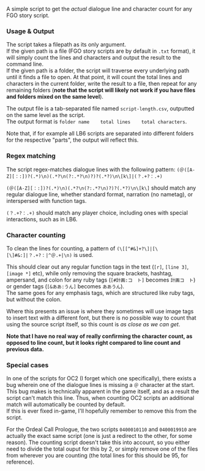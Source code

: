 A simple script to get the *actual* dialogue line and character count for any FGO story script.

### Usage & Output

The script takes a filepath as its only argument.  
If the given path is a file (FGO story scripts are by default in `.txt` format), it will simply count the lines and characters and output the result to the command line.  
If the given path is a folder, the script will traverse every underlying path until it finds a file to open. At that point, it will count the total lines and characters in the current folder, write the result to a file, then repeat for any remaining folders (**note that the script will likely not work if you have files and folders mixed on the same level**).

The output file is a tab-separated file named `script-length.csv`, outputted on the same level as the script.  
The output format is `folder name    total lines    total characters`. 

Note that, if for example all LB6 scripts are separated into different folders for the respective "parts", the output will reflect this.   

### Regex matching
The script regex-matches dialogue lines with the following pattern: `(＠([A-Z][：:])?(.*)\n)(.*?\n(?:.*?\n)?)?(.*?)\n\[k\]|(？.+?：.+)`  

`(＠([A-Z][：:])?(.*)\n)(.*?\n(?:.*?\n)?)?(.*?)\n\[k\]` should match any regular dialogue line, whether standard format, narration (no nametag), or interspersed with function tags.  

`(？.+?：.+)` should match any player choice, including ones with special interactions, such as in LB6.

### Character counting

To clean the lines for counting, a pattern of `(\[[^#&]+?\]|[\[\]#&:]|？.+?：|^＠.+|\n)` is used.  

This should clear out any regular function tags in the text (`[r]`, `[line 3]`, `[image *]` etc), while only removing the square brackets, hashtag, ampersand, and colon for any ruby tags (`[#計画:コ　ト]` becomes `計画コ　ト`) or gender tags (`[&ああ:うん]` becomes `ああうん`).  
The same goes for any emphasis tags, which are structured like ruby tags, but without the colon.

Where this presents an issue is where they sometimes will use image tags to insert text with a different font, but there is no possible way to count that using the source script itself, so this count is *as close as we can get*.

**Note that I have no real way of really confirming the character count, as opposed to line count, but it looks right compared to line count and previous data.**

### Special cases

In one of the scripts for OC2 (I forget which one specifically), there exists a bug wherein one of the dialogue lines is missing a `＠` character at the start. This bug makes is technically apparent in the game itself, and as a result the script can't match this line. Thus, when counting OC2 scripts an additional match will automatically be counted by default.  
If this is ever fixed in-game, I'll hopefully remember to remove this from the script.

For the Ordeal Call Prologue, the two scripts `0400010110` and `0400019910` are actually the exact same script (one is just a redirect to the other, for some reason). The counting script doesn't take this into account, so you either need to divide the total ouput for this by 2, or simply remove one of the files from wherever you are counting (the total lines for this should be 95, for reference).
